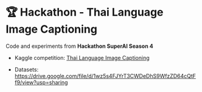 # 🏆 Hackathon - Thai Language Image Captioning

Code and experiments from **Hackathon SuperAI Season 4**  
- Kaggle competition: [Thai Language Image Captioning](https://www.kaggle.com/competitions/thai-language-image-captioning)

- Datasets: https://drive.google.com/file/d/1wz5s4FJYrT3CWDeDhS9WfzZD64cQtFf9/view?usp=sharing 
